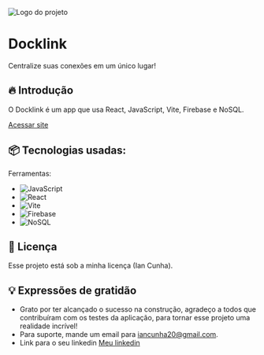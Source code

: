 ![Logo do projeto](https://docklink.vercel.app/assets/logo-aAGSvuuS.svg)

# Docklink
Centralize suas conexões em um único lugar!

## 🔥 Introdução
O Docklink é um app que usa React, JavaScript, Vite, Firebase e NoSQL.

[Acessar site](https://docklink.vercel.app/)

## 📦 Tecnologias usadas:

Ferramentas:
* ![JavaScript](https://img.shields.io/badge/javascript-%23323330.svg?style=for-the-badge&logo=javascript&logoColor=%23F7DF1E)
* ![React](https://img.shields.io/badge/react-%2320232a.svg?style=for-the-badge&logo=react&logoColor=%2361DAFB)
* ![Vite](https://img.shields.io/badge/vite-%23646CFF.svg?style=for-the-badge&logo=vite&logoColor=white)
* ![Firebase](https://img.shields.io/badge/Firebase-039BE5?style=for-the-badge&logo=Firebase&logoColor=white)
* ![NoSQL](https://img.shields.io/badge/nosql-%2320232a.svg?style=for-the-badge&logo=nosql&logoColor=white)

## 📄 Licença

Esse projeto está sob a minha licença (Ian Cunha).

## 💡 Expressões de gratidão

* Grato por ter alcançado o sucesso na construção, agradeço a todos que contribuíram com os testes da aplicação, para tornar esse projeto uma realidade incrível!
* Para suporte, mande um email para iancunha20@gmail.com.
* Link para o seu linkedin [Meu linkedin](https://www.linkedin.com/in/iancunha/)

